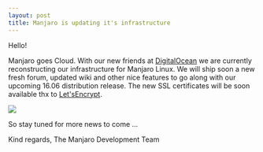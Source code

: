 ```yaml
---
layout: post
title: Manjaro is updating it's infrastructure
---
```


Hello!

Manjaro goes Cloud. With our new friends at [DigitalOcean](https://www.digitalocean.com/) we are currently reconstructing our infrastructure for Manjaro Linux. We will ship soon a new fresh forum, updated wiki and other nice features to go along with our upcoming 16.06 distribution release. The new SSL certificates will be soon available thx to [Let'sEncrypt](https://letsencrypt.org/).

<img src="https://manjaro.github.io/images/new-forum.jpg">

So stay tuned for more news to come ...

Kind regards,
The Manjaro Development Team
